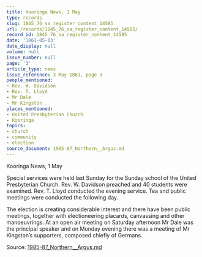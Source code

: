 ```yaml
---
title: Kooringa News, 1 May
type: records
slug: 1845_76_sa_register_content_14585
url: /records/1845_76_sa_register_content_14585/
record_id: 1845_76_sa_register_content_14585
date: '1861-05-03'
date_display: null
volume: null
issue_number: null
page: '3'
article_type: news
issue_reference: 3 May 1861, page 3
people_mentioned:
- Rev. W. Davidson
- Rev. T. Lloyd
- Mr Dale
- Mr Kingston
places_mentioned:
- United Presbyterian Church
- Kooringa
topics:
- church
- community
- election
source_document: 1985-87_Northern__Argus.md
---
```


Kooringa News, 1 May

Special services were held last Sunday for the Sunday school of the United Presbyterian Church.  Rev. W. Davidson preached and 40 students were examined.  Rev. T. Lloyd conducted the evening service.  Tea and public meetings were conducted the following day.

The election is creating considerable interest and there have been public meetings, together with electioneering placards, canvassing and other manoeuvrings.  At an open air meeting on Saturday afternoon Mr Dale was the principal speaker and on Monday evening there was a meeting of Mr Kingston’s supporters, composed chiefly of Germans.

Source: [1985-87_Northern__Argus.md](/downloads/markdown/1985-87_Northern__Argus.md)
